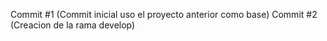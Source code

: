 Commit #1 (Commit inicial uso el proyecto anterior como base)
Commit #2 (Creacion de la rama develop)
